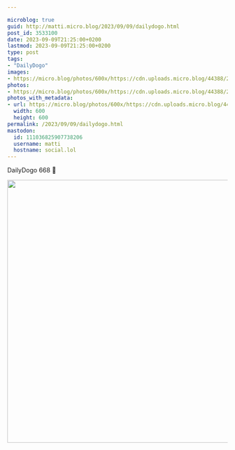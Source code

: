 ```yaml
---

microblog: true
guid: http://matti.micro.blog/2023/09/09/dailydogo.html
post_id: 3533100
date: 2023-09-09T21:25:00+0200
lastmod: 2023-09-09T21:25:00+0200
type: post
tags:
- "DailyDogo"
images:
- https://micro.blog/photos/600x/https://cdn.uploads.micro.blog/44388/2023/a6009ef911a44235bb4549263690e52b.jpg
photos:
- https://micro.blog/photos/600x/https://cdn.uploads.micro.blog/44388/2023/a6009ef911a44235bb4549263690e52b.jpg
photos_with_metadata:
- url: https://micro.blog/photos/600x/https://cdn.uploads.micro.blog/44388/2023/a6009ef911a44235bb4549263690e52b.jpg
  width: 600
  height: 600
permalink: /2023/09/09/dailydogo.html
mastodon:
  id: 111036825907738206
  username: matti
  hostname: social.lol
---
```

DailyDogo 668 🐶

<img src="/media/uploads/2023/a6009ef911a44235bb4549263690e52b.jpg" width="600" height="600" alt="" />
